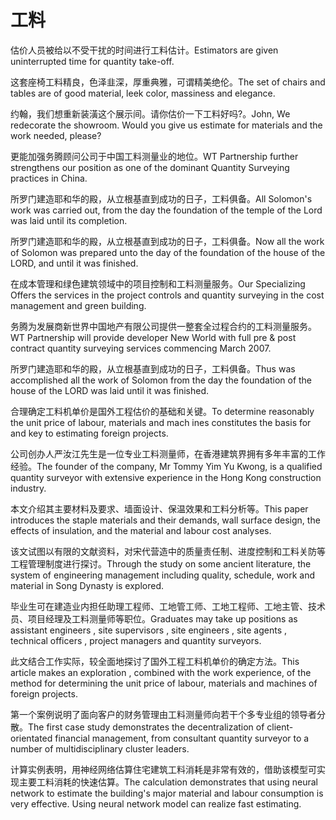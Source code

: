 # 工料

<p><span class="chinese">估价人员被给以不受干扰的时间进行工料估计。</span><span class="english">Estimators are given uninterrupted time for quantity take-off.</span></p>

<p><span class="chinese">这套座椅工料精良，色泽韭深，厚重典雅，可谓精美绝伦。</span><span class="english">The set of chairs and tables are of good material, leek color, massiness and elegance.</span></p>

<p><span class="chinese">约翰，我们想重新装潢这个展示间。请你估价一下工料好吗?。</span><span class="english">John, We redecorate the showroom. Would you give us estimate for materials and the work needed, please?</span></p>

<p><span class="chinese">更能加强务腾顾问公司于中国工料测量业的地位。</span><span class="english">WT Partnership further strengthens our position as one of the dominant Quantity Surveying practices in China.</span></p>

<p><span class="chinese">所罗门建造耶和华的殿，从立根基直到成功的日子，工料俱备。</span><span class="english">All Solomon's work was carried out, from the day the foundation of the temple of the Lord was laid until its completion.</span></p>

<p><span class="chinese">所罗门建造耶和华的殿，从立根基直到成功的日子，工料俱备。</span><span class="english">Now all the work of Solomon was prepared unto the day of the foundation of the house of the LORD, and until it was finished.</span></p>

<p><span class="chinese">在成本管理和绿色建筑领域中的项目控制和工料测量服务。</span><span class="english">Our Specializing Offers the services in the project controls and quantity surveying in the cost management and green building.</span></p>

<p><span class="chinese">务腾为发展商新世界中国地产有限公司提供一整套全过程合约的工料测量服务。</span><span class="english">WT Partnership will provide developer New World with full pre & post contract quantity surveying services commencing March 2007.</span></p>

<p><span class="chinese">所罗门建造耶和华的殿，从立根基直到成功的日子，工料俱备。</span><span class="english">Thus was accomplished all the work of Solomon from the day the foundation of the house of the LORD was laid until it was finished.</span></p>

<p><span class="chinese">合理确定工料机单价是国外工程估价的基础和关键。</span><span class="english">To determine reasonably the unit price of labour, materials and mach ines constitutes the basis for and key to estimating foreign projects.</span></p>

<p><span class="chinese">公司创办人严汝江先生是一位专业工料测量师，在香港建筑界拥有多年丰富的工作经验。</span><span class="english">The founder of the company, Mr Tommy Yim Yu Kwong, is a qualified quantity surveyor with extensive experience in the Hong Kong construction industry.</span></p>

<p><span class="chinese">本文介绍其主要材料及要求、墙面设计、保温效果和工料分析等。</span><span class="english">This paper introduces the staple materials and their demands, wall surface design, the effects of insulation, and the material and labour cost analyses.</span></p>

<p><span class="chinese">该文试图以有限的文献资料，对宋代营造中的质量责任制、进度控制和工料关防等工程管理制度进行探讨。</span><span class="english">Through the study on some ancient literature, the system of engineering management including quality, schedule, work and material in Song Dynasty is explored.</span></p>

<p><span class="chinese">毕业生可在建造业内担任助理工程师、工地管工师、工地工程师、工地主管、技术员、项目经理及工料测量师等职位。</span><span class="english">Graduates may take up positions as assistant engineers , site supervisors , site engineers , site agents , technical officers , project managers and quantity surveyors.</span></p>

<p><span class="chinese">此文结合工作实际，较全面地探讨了国外工程工料机单价的确定方法。</span><span class="english">This article makes an exploration , combined with the work experience, of the method for determining the unit price of labour, materials and machines of foreign projects.</span></p>

<p><span class="chinese">第一个案例说明了面向客户的财务管理由工料测量师向若干个多专业组的领导者分散。</span><span class="english">The first case study demonstrates the decentralization of client-orientated financial management, from consultant quantity surveyor to a number of multidisciplinary cluster leaders.</span></p>

<p><span class="chinese">计算实例表明，用神经网络估算住宅建筑工料消耗是非常有效的，借助该模型可实现主要工料消耗的快速估算。</span><span class="english">The calculation demonstrates that using neural network to estimate the building's major material and labour consumption is very effective. Using neural network model can realize fast estimating.</span></p>

